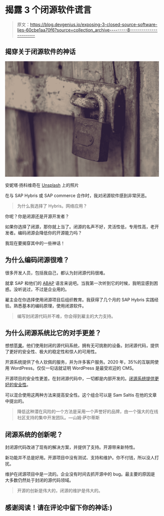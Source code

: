 # 揭露 3 个闭源软件谎言

> 原文：<https://blog.devgenius.io/exposing-3-closed-source-software-lies-60cbe1aa70f6?source=collection_archive---------8----------------------->

## 揭穿关于闭源软件的神话

![](img/aa320bfe3e7b55fd8c2bc11e63a5a08f.png)

安妮塔·扬科维奇在 [Unsplash](https://unsplash.com?utm_source=medium&utm_medium=referral) 上的照片

在与 SAP Hybris 或 SAP commerce 合作时，我对闭源软件感到非常厌恶。

> 为什么我选择了 Hybris。网络应用？

你呢？你是闭源还是开源开发者？

如果你选择了闭源，那你就上当了。闭源的名声不好，灵活性低，专用性高，老开发者。编码闭源会降低你的开源能力吗？

我现在要揭穿其中的一些神话！

## 为什么编码闭源很难？

很多开发人员，包括我自己，都认为封闭源代码很难。

就拿 SAP 和他们的 [ABAP](https://en.wikipedia.org/wiki/ABAP) 语言来说吧。当我第一次听到它的时候，我明显感到困惑。没听说过，不过是企业用的。

雇主会在你选择使用闭源项目后组织教育。我获得了几个月的 SAP Hybris 实践经验。熟悉基本的编码原理，使用闭源软件。

> 编写封闭源代码并不难，你会得到雇主的大力支持。

## 为什么闭源系统比它的对手更差？

想想[苹果](https://www.apple.com/)。他们使用封闭的源代码系统，拥有无可挑剔的设备。封闭源代码，提供了更好的安全性、极大的稳定性和惊人的可用性。

开源系统提供了令人钦佩的服务，并为许多客户服务。2020 年，35%的互联网使用 WordPress。仅仅一句话就证明 WordPress 是最受欢迎的 CMS。

开源项目的安全性更差。在封闭源代码中，一切都是内部开发的。[闭源系统提供更好的安全性](https://www.coredna.com/blogs/comparing-open-closed-source-software#8)。

可以混合使用这两种方法来提高安全性。这个组合可以是 Sam Saltis 在他的文章中提出的。

> 降低这种潜在风险的一个方法是采用一个声誉好的品牌，由一个强大的在线社区支持的集中开发团队。—山姆·萨尔蒂斯

## 闭源系统的创新呢？

封闭源代码改进了现有的解决方案，并提供了支持。开源带来新特性。

新功能并不总是好用。开源项目中没有测试、支持和维护。你不付钱，所以没人打扰。

维护在闭源项目中是一流的。企业没有时间去抓开源中的 bug。最主要的原因是大多数仍然处于封闭的源代码领域。

> 开源的创新是伟大的，闭源的维护是伟大的。

## 感谢阅读！请在评论中留下你的神话:)